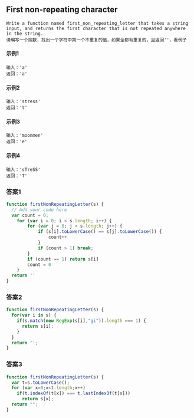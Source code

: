 ## First non-repeating character
    Write a function named first_non_repeating_letter that takes a string input, and returns the first character that is not repeated anywhere in the string.
    请编写一个函数，找出一个字符中第一个不重复的值，如果全都有重复的，且返回''，看例子
#### 示例1
    输入：'a'
    返回：'a'
#### 示例2
    输入：'stress'
    返回：'t'
#### 示例3
    输入：'moonmen'
    返回：'e'
#### 示例4
    输入：'sTreSS'
    返回：'T'
### 答案1 
```  javascript
function firstNonRepeatingLetter(s) {
  // Add your code here
  var count = 0;
    for (var i = 0; i < s.length; i++) {
        for (var j = 0; j < s.length; j++) {
            if (s[i].toLowerCase() == s[j].toLowerCase()) {
                count++
            }
            if (count > 1) break;
        }
        if (count == 1) return s[i]
        count = 0
    }
  return ''
}
```
### 答案2
```  javascript
function firstNonRepeatingLetter(s) {
  for(var i in s) {
    if(s.match(new RegExp(s[i],"gi")).length === 1) {
      return s[i];
    }
  }
  return '';
}
```
### 答案3
```  javascript
function firstNonRepeatingLetter(s) {
  var t=s.toLowerCase();
  for (var x=0;x<t.length;x++)
    if(t.indexOf(t[x]) === t.lastIndexOf(t[x]))
      return s[x];
  return "";
}
```
